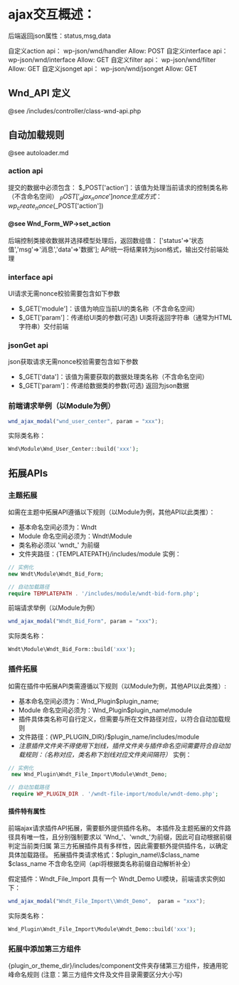 # ajax交互概述：
后端返回json属性：status,msg,data

自定义action api：		wp-json/wnd/handler 	Allow: POST
自定义interface api：	wp-json/wnd/interface	Allow: GET
自定义filter api：		wp-json/wnd/filter	 	Allow: GET
自定义jsonget api：		wp-json/wnd/jsonget	 	Allow: GET

## Wnd_API 定义 
@see /includes/controller/class-wnd-api.php

## 自动加载规则 
@see autoloader.md

### action api
提交的数据中必须包含：
$_POST['action']：该值为处理当前请求的控制类名称（不含命名空间）
$_POST['_ajax_nonce']
nonce生成方式：wp_create_nonce($_POST['action'])

#### @see Wnd_Form_WP->set_action

后端控制类接收数据并选择模型处理后，返回数组值：
['status'=>'状态值','msg'=>'消息','data'=>'数据'];
API统一将结果转为json格式，输出交付前端处理

### interface api
UI请求无需nonce校验需要包含如下参数
- $_GET['module']：该值为响应当前UI的类名称（不含命名空间）
- $_GET['param']：传递给UI类的参数(可选)
UI类将返回字符串（通常为HTML字符串）交付前端


### jsonGet api
json获取请求无需nonce校验需要包含如下参数
- $_GET['data']：该值为需要获取的数据处理类名称（不含命名空间）
- $_GET['param']：传递给数据类的参数(可选)
返回为json数据

### 前端请求举例（以Module为例）
```JavaScript
wnd_ajax_modal("wnd_user_center", param = "xxx");
```
实际类名称：
```php
Wnd\Module\Wnd_User_Center::build('xxx');
```


## 拓展APIs

### 主题拓展
如需在主题中拓展API遵循以下规则（以Module为例，其他API以此类推）：
- 基本命名空间必须为：Wndt
- Module 命名空间必须为：Wndt\Module
- 类名称必须以 'wndt_' 为前缀
- 文件夹路径：{TEMPLATEPATH}/includes/module
实例：
```php
// 实例化
new Wndt\Module\Wndt_Bid_Form;

// 自动加载路径
require TEMPLATEPATH . '/includes/module/wndt-bid-form.php';
```
前端请求举例（以Module为例）
```JavaScript
wnd_ajax_modal("Wndt_Bid_Form", param = "xxx"); 
```
实际类名称：
```php
Wndt\Module\Wndt_Bid_Form::build('xxx');
```

### 插件拓展
如需在插件中拓展API类需遵循以下规则（以Module为例，其他API以此类推）:
- 基本命名空间必须为：Wnd_Plugin\$plugin_name;
- Module 命名空间必须为：Wnd_Plugin\$plugin_name\module
- 插件具体类名称可自行定义，但需要与所在文件路径对应，以符合自动加载规则 
- 文件路径：{WP_PLUGIN_DIR}/$plugin_name/includes/module
- *注意插件文件夹不得使用下划线，插件文件夹与插件命名空间需要符合自动加载规则：（名称对应，类名称下划线对应文件夹间隔符）*
实例：
```php
// 实例化
 new Wnd_Plugin\Wndt_File_Import\Module\Wndt_Demo;

// 自动加载路径
 require WP_PLUGIN_DIR . '/wndt-file-import/module/wndt-demo.php';
```
#### 插件特有属性
前端ajax请求插件API拓展，需要额外提供插件名称。
本插件及主题拓展的文件路径具有唯一性，且分别强制要求以 'Wnd_'、'wndt_'为前缀，因此可自动根据前缀判定当前类归属
第三方拓展插件具有多样性，因此需要额外提供插件名，以确定具体加载路径。
拓展插件类请求格式：$plugin_name\\$class_name
$class_name 不含命名空间（api将根据类名称前缀自动解析补全）

假定插件：Wndt_File_Import 具有一个 Wndt_Demo UI模块，前端请求实例如下：
```JavaScript
wnd_ajax_modal("Wndt_File_Import\\Wndt_Demo",  param = "xxx");
```
实际类名称：
```php
Wnd_Plugin\Wndt_File_Import\Module\Wndt_Demo::build('xxx');
```
### 拓展中添加第三方组件
{plugin_or_theme_dir}/includes/component文件夹存储第三方组件，按通用驼峰命名规则
(注意：第三方组件文件及文件目录需要区分大小写)
